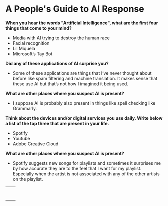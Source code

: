 # A People's Guide to AI Response
<span style= "font-size = 16px;"> **When you hear the words "Artificial Intelligence", what are the first four things that come to your mind?** </span>
* Media with AI trying to destroy the human race
* Facial recognition
* Lil Miquela
* Microsoft’s Tay Bot

<span style= "font-size = 16px;"> **Did any of these applications of AI surprise you?** </span>
* Some of these applications are things that I’ve never thought about before like spam filtering and machine translation. It makes sense that these use AI but that’s not how I imagined it being used. 

<span style= "font-size = 16px;"> **What are other places where you suspect AI is present?** </span>
* I suppose AI is probably also present in things like spell checking like Grammarly.

<span style= "font-size = 16px;"> **Think about the devices and/or digital services you use daily. Write below a list of the top three that are present in your life.** </span>
* Spotify
* Youtube
* Adobe Creative Cloud

<span style= "font-size = 16px;"> **What are other places where you suspect AI is present?** </span>
* Spotify suggests new songs for playlists and sometimes it surprises me by how accurate they are to the feel that I want for my playlist. Especially when the artist is not associated with any of the other artists on the playlist.  

|   |   |  
|---|---| 
|   |   |   
|   |   |  
|   |   |  
|   |   |  
|   |   | 
|   |   |  
|   |   |  




